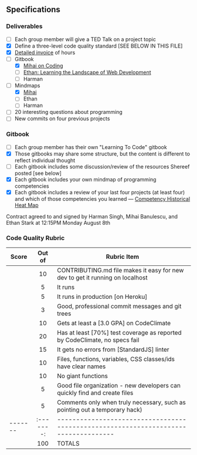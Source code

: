 ## Specifications

### Deliverables
- [ ] Each group member will give a TED Talk on a project topic
- [x] Define a three-level code quality standard [SEE BELOW IN THIS FILE]
- [x] [Detailed invoice](https://docs.google.com/spreadsheets/d/1GxSXhguI27apeWIzUFp_2f_T2xOPUWv5h-ry6RQvvoU/edit#gid=0) of hours
- [ ] Gitbook
  - [x] [Mihai on Coding](https://bluemihai.gitbooks.io/mihai-on-coding/content/)
  - [ ] [Ethan: Learning the Landscape of Web Development](https://ethanjstark.gitbooks.io/landscape-of-web/content)
  - [ ] Harman
- [ ] Mindmaps
  - [x] [Mihai](https://www.mindmeister.com/739674955/dev-competencies)
  - [ ] Ethan
  - [ ] Harman
- [ ] 20 interesting questions about programming
- [ ] New commits on four previous projects 

### Gitbook 
- [ ] Each group member has their own "Learning To Code" gitbook
- [x] Those gitbooks may share some structure, but the content is different to reflect individual thought
- [ ] Each gitbook includes some discussion/review of the resources Shereef posted [see below]
- [x] Each gitbook includes your own mindmap of programming competencies
- [x] Each gitbook includes a review of your last four projects (at least four) and which of those 
competencies you learned — [Competency Historical Heat Map](https://docs.google.com/spreadsheets/d/1bzi_8tOLrB18tIr21_7JSo9g5-x8x4KiticBPKWFVr0/edit#gid=0)

Contract agreed to and signed by Harman Singh, Mihai Banulescu, and Ethan Stark at 12:15PM Monday August 8th

### Code Quality Rubric

| Score | Out of  | Rubric Item                                                                       |
|-------|:-------:|-----------------------------------------------------------------------------------|
|       | 10      | CONTRIBUTING.md file makes it easy for new dev to get it running on localhost     |
|       | 5       | It runs                                                                           |
|       | 5       | It runs in production [on Heroku]                                                 |
|       | 3       | Good, professional commit messages and git trees                                  |
|       | 10      | Gets at least a [3.0 GPA] on CodeClimate                                          |
|       | 20      | Has at least [70%] test coverage as reported by CodeClimate, no specs fail        |
|       | 15      | It gets no errors from [StandardJS] linter                                        |
|       | 10      | Files, functions, variables, CSS classes/ids have clear names                     |
|       | 10      | No giant functions                                                                |
|       | 5       | Good file organization - new developers can quickly find and create files         |
|       | 5       | Comments only when truly necessary, such as pointing out a temporary hack)        |
|-------|:-------:|-----------------------------------------------------------------------------------|
|       | 100     | TOTALS                                                                            |
